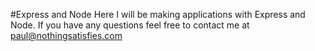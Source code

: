#Express and Node
Here I will be making applications with Express and Node.
If you have any questions feel free to contact me at paul@nothingsatisfies.com
